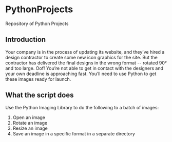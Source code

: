 # PythonProjects
Repository of Python Projects

## Introduction
Your company is in the process of updating its website, and they’ve hired a design contractor to create some new icon graphics for the site. But the contractor has delivered the final designs in the wrong format -- rotated 90° and too large. Oof! You’re not able to get in contact with the designers and your own deadline is approaching fast. You’ll need to use Python to get these images ready for launch.

## What the script does
Use the Python Imaging Library to do the following to a batch of images:

1. Open an image
2. Rotate an image
3. Resize an image
4. Save an image in a specific format in a separate directory 
